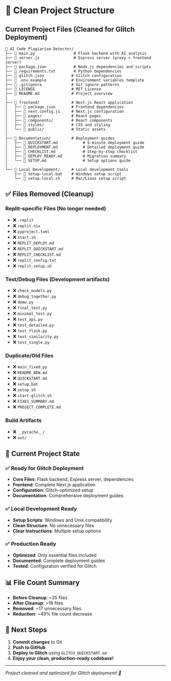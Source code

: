 # 📁 Clean Project Structure

## Current Project Files (Cleaned for Glitch Deployment)

```
📁 AI Code Plagiarism Detector/
├── 📄 main.py                 # Flask backend with AI analysis
├── 📄 server.js               # Express server (proxy + frontend server)
├── 📄 package.json            # Node.js dependencies and scripts
├── 📄 requirements.txt        # Python dependencies
├── 📄 glitch.json            # Glitch configuration
├── 📄 .env.example           # Environment variables template
├── 📄 .gitignore             # Git ignore patterns
├── 📄 LICENSE                # MIT License
├── 📄 README.md              # Project overview
│
├── 📁 frontend/              # Next.js React application
│   ├── 📄 package.json       # Frontend dependencies
│   ├── 📄 next.config.js     # Next.js configuration
│   ├── 📁 pages/             # React pages
│   ├── 📁 components/        # React components
│   ├── 📁 styles/            # CSS and styling
│   └── 📁 public/            # Static assets
│
├── 📁 Documentation/         # Deployment guides
│   ├── 📄 QUICKSTART.md           # 5-minute deployment guide
│   ├── 📄 DEPLOYMENT.md           # Detailed deployment guide
│   ├── 📄 CHECKLIST.md            # Step-by-step checklist
│   ├── 📄 DEPLOY_READY.md         # Migration summary
│   └── 📄 SETUP.md                # Setup options guide
│
└── 📁 Local Development/     # Local development tools
    ├── 📄 setup-local.bat    # Windows setup script
    └── 📄 setup-local.sh     # Mac/Linux setup script
```

## ✅ Files Removed (Cleanup)

### Replit-specific Files (No longer needed)
- ❌ `.replit`
- ❌ `replit.nix`
- ❌ `pyproject.toml`
- ❌ `start.sh`
- ❌ `REPLIT_DEPLOY.md`
- ❌ `REPLIT_QUICKSTART.md`
- ❌ `REPLIT_CHECKLIST.md`
- ❌ `replit_config.txt`
- ❌ `replit_setup.sh`

### Test/Debug Files (Development artifacts)
- ❌ `check_models.py`
- ❌ `debug_together.py`
- ❌ `demo.py`
- ❌ `final_test.py`
- ❌ `minimal_test.py`
- ❌ `test_api.py`
- ❌ `test_detailed.py`
- ❌ `test_flask.py`
- ❌ `test_similarity.py`
- ❌ `test_single.py`

### Duplicate/Old Files
- ❌ `main_fixed.py`
- ❌ `README_NEW.md`
- ❌ `QUICKSTART.md`
- ❌ `setup.bat`
- ❌ `setup.sh`
- ❌ `start-glitch.sh`
- ❌ `FIXES_SUMMARY.md`
- ❌ `PROJECT_COMPLETE.md`

### Build Artifacts
- ❌ `__pycache__/`
- ❌ `out/`

## 🎯 Current Project State

### ✅ Ready for Glitch Deployment
- **Core Files**: Flask backend, Express server, dependencies
- **Frontend**: Complete Next.js application
- **Configuration**: Glitch-optimized setup
- **Documentation**: Comprehensive deployment guides

### ✅ Local Development Ready
- **Setup Scripts**: Windows and Unix compatibility
- **Clean Structure**: No unnecessary files
- **Clear Instructions**: Multiple setup options

### ✅ Production Ready
- **Optimized**: Only essential files included
- **Documented**: Complete deployment guides
- **Tested**: Configuration verified for Glitch

## 📊 File Count Summary
- **Before Cleanup**: ~35 files
- **After Cleanup**: ~18 files  
- **Removed**: ~17 unnecessary files
- **Reduction**: ~49% file count decrease

## 🚀 Next Steps
1. **Commit changes** to Git
2. **Push to GitHub** 
3. **Deploy to Glitch** using `GLITCH_QUICKSTART.md`
4. **Enjoy your clean, production-ready codebase!**

---
*Project cleaned and optimized for Glitch deployment! 🎉*
